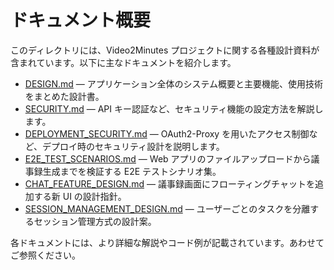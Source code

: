 # ドキュメント概要

このディレクトリには、Video2Minutes プロジェクトに関する各種設計資料が含まれています。以下に主なドキュメントを紹介します。

- [DESIGN.md](DESIGN.md) — アプリケーション全体のシステム概要と主要機能、使用技術をまとめた設計書。
- [SECURITY.md](SECURITY.md) — API キー認証など、セキュリティ機能の設定方法を解説します。
- [DEPLOYMENT_SECURITY.md](DEPLOYMENT_SECURITY.md) — OAuth2-Proxy を用いたアクセス制御など、デプロイ時のセキュリティ設計を説明します。
- [E2E_TEST_SCENARIOS.md](E2E_TEST_SCENARIOS.md) — Web アプリのファイルアップロードから議事録生成までを検証する E2E テストシナリオ集。
- [CHAT_FEATURE_DESIGN.md](CHAT_FEATURE_DESIGN.md) — 議事録画面にフローティングチャットを追加する新 UI の設計指針。
- [SESSION_MANAGEMENT_DESIGN.md](SESSION_MANAGEMENT_DESIGN.md) — ユーザーごとのタスクを分離するセッション管理方式の設計案。

各ドキュメントには、より詳細な解説やコード例が記載されています。あわせてご参照ください。
